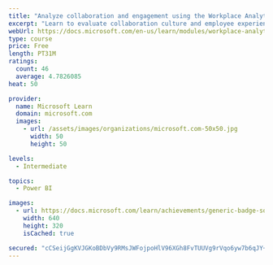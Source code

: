 ```yaml
---
title: "Analyze collaboration and engagement using the Workplace Analytics Ways of working assessment dashboard"
excerpt: "Learn to evaluate collaboration culture and employee experience with a Power BI template using Workplace Analytics data."
webUrl: https://docs.microsoft.com/en-us/learn/modules/workplace-analytics-ways-working/
type: course
price: Free
length: PT31M
ratings:
  count: 46
  average: 4.7826085
heat: 50

provider:
  name: Microsoft Learn
  domain: microsoft.com
  images:
    - url: /assets/images/organizations/microsoft.com-50x50.jpg
      width: 50
      height: 50

levels:
  - Intermediate

topics:
  - Power BI

images:
  - url: https://docs.microsoft.com/learn/achievements/generic-badge-social.png
    width: 640
    height: 320
    isCached: true

secured: "cCSeijGgKVJGKoBDbVy9RMsJWFojpoHlV96XGh8FvTUUVg9rVqo6yw7b6qJY+2mAZCT9ybQvWpftG9knnGqGgBQMTZa4pFUecg9bXkeydfLP3olWBvECjnFPi9sr6OpI1+/FYZy5/9gxx8qYgT2ZIBIUvvg14HIqb/XpT+58dyY+kYELAtjU4YRQ5lFAYgpHhGrm9czekGThcNgHTQq5ZSQsF8Ne0buS+64Nj13fvabWcngpgG/nDO33qYk89P5bvu37/WMQM8FUCvk8joClJO5FUpV+Fzu7cFgv08XDVEgFEKCIxvlRUdMxKet0CQ8dy10wJ0yuxm4T1Ecz1MYYH4bkyKoeELUl7GuVF3ifu0MT/FFrp4uf3gvCvHnNe5So1KHJx0aShRNI2OcX/zNB+tObxd27/DsvX6mv5sR8XYk=;wFHt5tG8/Jm0kTzP/eCwTg=="
---
```


